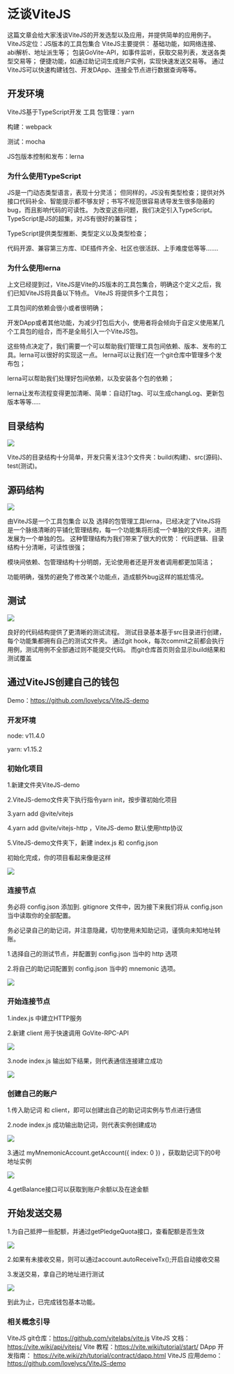 # 泛谈ViteJS

这篇文章会给大家浅谈ViteJS的开发选型以及应用，并提供简单的应用例子。
ViteJS定位：JS版本的工具包集合
ViteJS主要提供：
基础功能，如网络连接、abi解析、地址派生等；
包装GoVite-API，如事件监听，获取交易列表，发送各类型交易等；
便捷功能，如通过助记词生成账户实例，实现快速发送交易等。
通过ViteJS可以快速构建钱包、开发DApp、连接全节点进行数据查询等等。





## 开发环境

ViteJS基于TypeScript开发
工具
包管理：yarn

构建：webpack

测试：mocha

JS包版本控制和发布：lerna



### 为什么使用TypeScript
JS是一门动态类型语言，表现十分灵活；
但同样的，JS没有类型检查；提供对外接口代码补全、智能提示都不够友好；书写不规范很容易诱导发生很多隐蔽的bug，而且影响代码的可读性。
为改变这些问题，我们决定引入TypeScript。
TypeScript是JS的超集，对JS有很好的兼容性；

TypeScript提供类型推断、类型定义以及类型检查；

代码开源、兼容第三方库、IDE插件齐全、社区也很活跃、上手难度低等等.......



### 为什么使用lerna
上文已经提到过，ViteJS是Vite的JS版本的工具包集合，明确这个定义之后，我们已知ViteJS将具备以下特点。
ViteJS 将提供多个工具包；

工具包间的依赖会很小或者很明确；

开发DApp或者其他功能，为减少打包后大小，使用者将会倾向于自定义使用某几个工具包的组合，而不是全局引入一个ViteJS包。

这些特点决定了，我们需要一个可以帮助我们管理工具包间依赖、版本、发布的工具。lerna可以很好的实现这一点。
lerna可以让我们在一个git仓库中管理多个发布包；

lerna可以帮助我们处理好包间依赖，以及安装各个包的依赖；

lerna让发布流程变得更加清晰、简单：自动打tag、可以生成changLog、更新包版本等等.....




## 目录结构

![](../../../assets/images/ViteJS-talk-1.png)




ViteJS的目录结构十分简单，开发只需关注3个文件夹：build(构建)、src(源码)、test(测试)。



## 源码结构

![](../../../assets/images/ViteJS-talk-2.png)


由ViteJS是一个工具包集合 以及 选择的包管理工具lerna，已经决定了ViteJS将是一个脉络清晰的平铺化管理结构，每一个功能集将形成一个单独的文件夹，进而发展为一个单独的包。
这种管理结构为我们带来了很大的优势：
代码逻辑、目录结构十分清晰，可读性很强；

模块间依赖、包管理结构十分明朗，无论使用者还是开发者调用都更加简洁；

功能明确，强势的避免了修改某个功能点，造成额外bug这样的尴尬情况。




## 测试

![](../../../assets/images/ViteJS-talk-3.png)

良好的代码结构提供了更清晰的测试流程。
测试目录基本基于src目录进行创建，每个功能集都拥有自己的测试文件夹。
通过git hook，每次commit之前都会执行用例，测试用例不全部通过则不能提交代码。
而git仓库首页则会显示build结果和测试覆盖



## 通过ViteJS创建自己的钱包


Demo：https://github.com/lovelycs/ViteJS-demo

### 开发环境

node: v11.4.0

yarn: v1.15.2

### 初始化项目

1.新建文件夹ViteJS-demo

2.ViteJS-demo文件夹下执行指令yarn init，按步骤初始化项目

3.yarn add @vite/vitejs

4.yarn add @vite/vitejs-http ，ViteJS-demo 默认使用http协议

5.ViteJS-demo文件夹下，新建 index.js 和 config.json

初始化完成，你的项目看起来像是这样

![](../../../assets/images/ViteJS-talk-4.png)


### 连接节点

务必将 config.json 添加到. gitignore 文件中，因为接下来我们将从 config.json 当中读取你的全部配置。

务必记录自己的助记词，并注意隐藏，切勿使用未知助记词，谨慎向未知地址转账。

1.选择自己的测试节点，并配置到 config.json 当中的 http 选项

2.将自己的助记词配置到 config.json 当中的 mnemonic 选项。

![](../../../assets/images/ViteJS-talk-5.png)




### 开始连接节点

1.index.js 中建立HTTP服务

2.新建 client 用于快速调用 GoVite-RPC-API

![](../../../assets/images/ViteJS-talk-6.png)




3.node index.js 输出如下结果，则代表通信连接建立成功

![](../../../assets/images/ViteJS-talk-7.png)



### 创建自己的账户

1.传入助记词 和 client，即可以创建出自己的助记词实例与节点进行通信

2.node index.js 成功输出助记词，则代表实例创建成功

![](../../../assets/images/ViteJS-talk-8.png)

3.通过 myMnemonicAccount.getAccount({ index: 0 }) ，获取助记词下的0号地址实例

![](../../../assets/images/ViteJS-talk-9.png)

4.getBalance接口可以获取到账户余额以及在途金额


## 开始发送交易

1.为自己抵押一些配额，并通过getPledgeQuota接口，查看配额是否生效

![](../../../assets/images/ViteJS-talk-10.png)



2.如果有未接收交易，则可以通过account.autoReceiveTx();开启自动接收交易

3.发送交易，拿自己的地址进行测试

![](../../../assets/images/ViteJS-talk-11.png)

到此为止，已完成钱包基本功能。

### 相关概念引导
ViteJS git仓库：https://github.com/vitelabs/vite.js
ViteJS 文档：https://vite.wiki/api/vitejs/
Vite 教程：https://vite.wiki/tutorial/start/
DApp 开发指南：
https://vite.wiki/zh/tutorial/contract/dapp.html
ViteJS 应用demo：
https://github.com/lovelycs/ViteJS-demo
